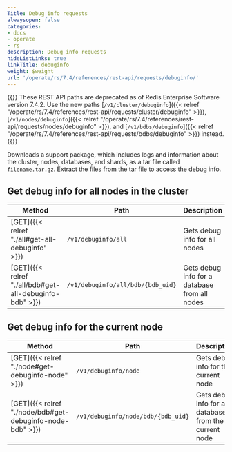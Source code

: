 ```yaml
---
Title: Debug info requests
alwaysopen: false
categories:
- docs
- operate
- rs
description: Debug info requests
hideListLinks: true
linkTitle: debuginfo
weight: $weight
url: '/operate/rs/7.4/references/rest-api/requests/debuginfo/'
---
```


{{<banner-article>}}
These REST API paths are deprecated as of Redis Enterprise Software version 7.4.2. Use the new paths [`/v1/cluster/debuginfo`]({{< relref "/operate/rs/7.4/references/rest-api/requests/cluster/debuginfo" >}}), [`/v1/nodes/debuginfo`]({{< relref "/operate/rs/7.4/references/rest-api/requests/nodes/debuginfo" >}}), and [`/v1/bdbs/debuginfo`]({{< relref "/operate/rs/7.4/references/rest-api/requests/bdbs/debuginfo" >}}) instead.
{{</banner-article>}}

Downloads a support package, which includes logs and information about the cluster, nodes, databases, and shards, as a tar file called `filename.tar.gz`. Extract the files from the tar file to access the debug info.

## Get debug info for all nodes in the cluster

| Method | Path | Description |
|--------|------|-------------|
| [GET]({{< relref "./all#get-all-debuginfo" >}}) | `/v1/debuginfo/all` | Gets debug info for all nodes |
| [GET]({{< relref "./all/bdb#get-all-debuginfo-bdb" >}}) | `/v1/debuginfo/all/bdb/{bdb_uid}` | Gets debug info for a database from all nodes |

## Get debug info for the current node

| Method | Path | Description |
|--------|------|-------------|
| [GET]({{< relref "./node#get-debuginfo-node" >}}) | `/v1/debuginfo/node` | Gets debug info for the current node |
| [GET]({{< relref "./node/bdb#get-debuginfo-node-bdb" >}}) | `/v1/debuginfo/node/bdb/{bdb_uid}` | Gets debug info for a database from the current node |
